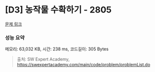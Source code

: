 # [D3] 농작물 수확하기 - 2805 

[문제 링크](https://swexpertacademy.com/main/code/problem/problemDetail.do?contestProbId=AV7GLXqKAWYDFAXB) 

### 성능 요약

메모리: 63,032 KB, 시간: 238 ms, 코드길이: 305 Bytes



> 출처: SW Expert Academy, https://swexpertacademy.com/main/code/problem/problemList.do